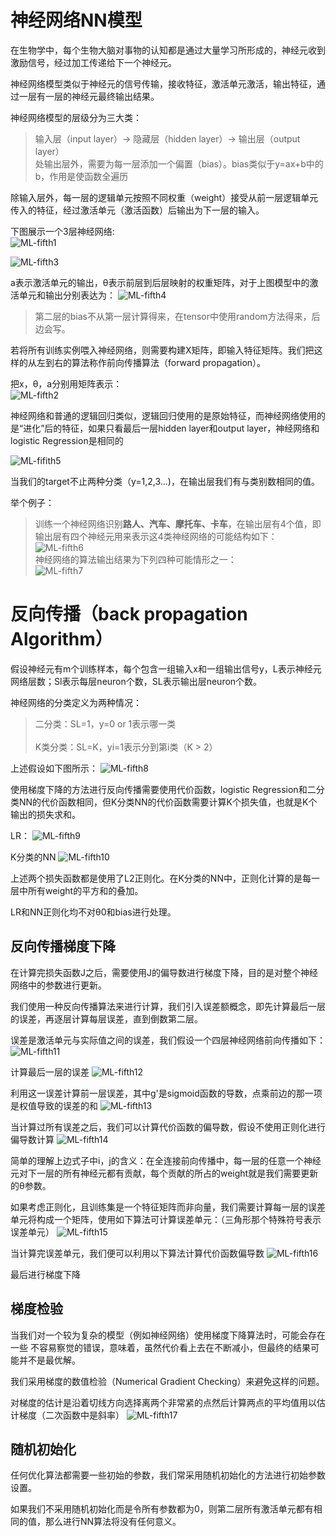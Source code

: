 # 神经网络NN模型
在生物学中，每个生物大脑对事物的认知都是通过大量学习所形成的，神经元收到激励信号，经过加工传递给下一个神经元。

神经网络模型类似于神经元的信号传输，接收特征，激活单元激活，输出特征，通过一层有一层的神经元最终输出结果。

神经网络模型的层级分为三大类：
> 输入层（input layer）-> 隐藏层（hidden layer）-> 输出层（output layer）<br>
> 处输出层外，需要为每一层添加一个偏置（bias）。bias类似于y=ax+b中的b，作用是使函数全遍历

除输入层外，每一层的逻辑单元按照不同权重（weight）接受从前一层逻辑单元传入的特征，经过激活单元（激活函数）后输出为下一层的输入。

下图展示一个3层神经网络:<br>
![ML-fifth1](https://github.com/yiyading/NLP-and-ML/blob/master/img_ML/ML-fifith1.png)</br>

![ML-fifth3](https://github.com/yiyading/NLP-and-ML/blob/master/img_ML/ML-fifith3.png)

a表示激活单元的输出，θ表示前层到后层映射的权重矩阵，对于上图模型中的激活单元和输出分别表达为：
![ML-fifth4](https://github.com/yiyading/NLP-and-ML/img_ML/ML-fifith4.png)
> 第二层的bias不从第一层计算得来，在tensor中使用random方法得来，后边会写。

若将所有训练实例喂入神经网络，则需要构建X矩阵，即输入特征矩阵。我们把这样的从左到右的算法称作前向传播算法（forward propagation）。

把x，θ，a分别用矩阵表示：<br>
![ML-fifth2](https://github.com/yiyading/NLP-and-ML/img_ML/ML-fifith2.png)

神经网络和普通的逻辑回归类似，逻辑回归使用的是原始特征，而神经网络使用的是“进化”后的特征，如果只看最后一层hidden layer和output layer，神经网络和logistic Regression是相同的

![ML-fifith5](https://github.com/yiyading/NLP-and-ML/img_ML/ML-fifith5.png)

当我们的target不止两种分类（y=1,2,3...)，在输出层我们有与类别数相同的值。

举个例子：
> 训练一个神经网络识别**路人、汽车、摩托车、卡车**，在输出层有4个值，即输出层有四个神经元用来表示这4类神经网络的可能结构如下：<br>
> ![ML-fifth6](https://github.com/yiyading/NLP-and-ML/img_ML/ML-fifith6.png)<br>
> 神经网络的算法输出结果为下列四种可能情形之一：<br>
> ![ML-fifth7](https://github.com/yiyading/NLP-and-ML/img_ML/ML-fifith7.png)

# 反向传播（back propagation Algorithm）
假设神经元有m个训练样本，每个包含一组输入x和一组输出信号y，L表示神经元网络层数；Sl表示每层neuron个数，SL表示输出层neuron个数。

神经网络的分类定义为两种情况：
> 二分类：SL=1，y=0 or 1表示哪一类 
> <br><br>
> K类分类：SL=K，yi=1表示分到第i类（K > 2）

上述假设如下图所示：
![ML-fifth8](https://github.com/yiyading/NLP-and-ML/img_ML/ML-fifith8.png)

使用梯度下降的方法进行反向传播需要使用代价函数，logistic Regression和二分类NN的代价函数相同，但K分类NN的代价函数需要计算K个损失值，也就是K个输出的损失求和。

LR：
![ML-fifth9](https://github.com/yiyading/NLP-and-ML/img_ML/ML-fifith9.png)

K分类的NN
![ML-fifth10](https://github.com/yiyading/NLP-and-ML/img_ML/ML-fifith10.png)

上述两个损失函数都是使用了L2正则化。在K分类的NN中，正则化计算的是每一层中所有weight的平方和的叠加。

LR和NN正则化均不对θ0和bias进行处理。

## 反向传播梯度下降
在计算完损失函数J之后，需要使用J的偏导数进行梯度下降，目的是对整个神经网络中的参数进行更新。

我们使用一种反向传播算法来进行计算，我们引入误差额概念，即先计算最后一层的误差，再逐层计算每层误差，直到倒数第二层。

误差是激活单元与实际值之间的误差，我们假设一个四层神经网络前向传播如下：
![ML-fifth11](https://github.com/yiyading/NLP-and-ML/img_ML/ML-fifith11.png)

计算最后一层的误差
![ML-fifth12](https://github.com/yiyading/NLP-and-ML/img_ML/ML-fifith12.png)

利用这一误差计算前一层误差，其中g'是sigmoid函数的导数，点乘前边的那一项是权值导致的误差的和
![ML-fifth13](https://github.com/yiyading/NLP-and-ML/img_ML/ML-fifith13.png)

当计算过所有误差之后，我们可以计算代价函数的偏导数，假设不使用正则化进行偏导数计算
![ML-fifth14](https://github.com/yiyading/NLP-and-ML/img_ML/ML-fifith14.png)

简单的理解上边式子中i，j的含义：在全连接前向传播中，每一层的任意一个神经元对下一层的所有神经元都有贡献，每个贡献的所占的weight就是我们需要更新的θ参数。

如果考虑正则化，且训练集是一个特征矩阵而非向量，我们需要计算每一层的误差单元将构成一个矩阵，使用如下算法可计算误差单元：（三角形那个特殊符号表示误差单元）
![ML-fifth15](https://github.com/yiyading/NLP-and-ML/img_ML/ML-fifith15.png)

当计算完误差单元，我们便可以利用以下算法计算代价函数偏导数
![ML-fifth16](https://github.com/yiyading/NLP-and-ML/img_ML/ML-fifith17.png)

最后进行梯度下降

## 梯度检验
当我们对一个较为复杂的模型（例如神经网络）使用梯度下降算法时，可能会存在一些
不容易察觉的错误，意味着，虽然代价看上去在不断减小，但最终的结果可能并不是最优解。

我们采用梯度的数值检验（Numerical Gradient Checking）来避免这样的问题。

对梯度的估计是沿着切线方向选择离两个非常紧的点然后计算两点的平均值用以估计梯度（二次函数中是斜率）
![ML-fifth17](https://github.com/yiyading/NLP-and-ML/img_ML/ML-fifith17.png)

## 随机初始化
任何优化算法都需要一些初始的参数，我们常采用随机初始化的方法进行初始参数设置。

如果我们不采用随机初始化而是令所有参数都为0，则第二层所有激活单元都有相同的值，那么进行NN算法将没有任何意义。
